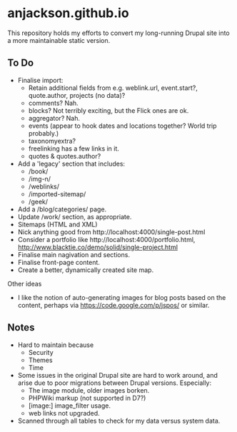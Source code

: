 anjackson.github.io
===================

This repository holds my efforts to convert my long-running Drupal site into a more maintainable static version.

To Do
-----

* Finalise import:
    * Retain additional fields from e.g. weblink.url, event.start?, quote.author, projects (no data)?
    * comments? Nah.
    * blocks? Not terribly exciting, but the Flick ones are ok.
    * aggregator? Nah.
    * events (appear to hook dates and locations together? World trip probably.)
    * taxonomyextra?
    * freelinking has a few links in it. 
    * quotes & quotes.author?
* Add a 'legacy' section that includes:
    * /book/
    * /img-n/
    * /weblinks/
    * /imported-sitemap/
    * /geek/
* Add a /blog/categories/ page.
* Update /work/ section, as appropriate.
* Sitemaps (HTML and XML)
* Nick anything good from http://localhost:4000/single-post.html
* Consider a portfolio like http://localhost:4000/portfolio.html, http://www.blacktie.co/demo/solid/single-project.html
* Finalise main nagivation and sections.
* Finalise front-page content.
* Create a better, dynamically created site map.

Other ideas

* I like the notion of auto-generating images for blog posts based on the content, perhaps via https://code.google.com/p/jspos/ or similar.

Notes
-----

* Hard to maintain because
    * Security
    * Themes
    * Time
* Some issues in the original Drupal site are hard to work around, and arise due to poor migrations between Drupal versions. Especially:
    * The image module, older images borken.
    * PHPWiki markup (not supported in D7?)
    * [image:] image_filter usage.
    * web links not upgraded.
* Scanned through all tables to check for my data versus system data.
